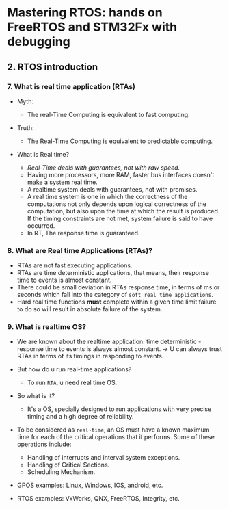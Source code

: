 # Mastering RTOS: hands on FreeRTOS and STM32Fx with debugging

## 2. RTOS introduction

### 7. What is real time application (RTAs)

- Myth:
  - The real-Time Computing is equivalent to fast computing.
- Truth:
  - The Real-Time Computing is equivalent to predictable computing.

- What is Real time?
  - *Real-Time deals with guarantees, not with raw speed.*
  - Having more processors, more RAM, faster bus interfaces doesn't make a system real time.
  - A realtime system deals with guarantees, not with promises.
  - A real time system is one in which the correctness of the computations not only depends upon logical correctness of the computation, but also upon the time at which the result is produced. If the timing constraints are not met, system failure is said to have occurred.
  - In RT, The response time is guaranteed.

### 8. What are Real time Applications (RTAs)?

- RTAs are not fast executing applications.
- RTAs are time deterministic applications, that means, their response time to events is almost constant.
- There could be small deviation in RTAs response time, in terms of ms or seconds which fall into the category of `soft real time applications`.
- Hard real time functions **must** complete within a given time limit failure to do so will result in absolute failure of the system.

### 9. What is realtime OS?

- We are known about the realtime application: time deterministic - response time to events is always almost constant. -> U can always trust RTAs in terms of its timings in responding to events.
- But how do u run real-time applications?
  - To run `RTA`, u need real time OS.

- So what is it?
  - It's a OS, specially designed to run applications with very precise timing and a high degree of reliability.

- To be considered as `real-time`, an OS must have a known maximum time for each of the critical operations that it performs. Some of these operations include:
  - Handling of interrupts and interval system exceptions.
  - Handling of Critical Sections.
  - Scheduling Mechanism.

- GPOS examples: Linux, Windows, IOS, android, etc.
- RTOS examples: VxWorks, QNX, FreeRTOS, Integrity, etc.
